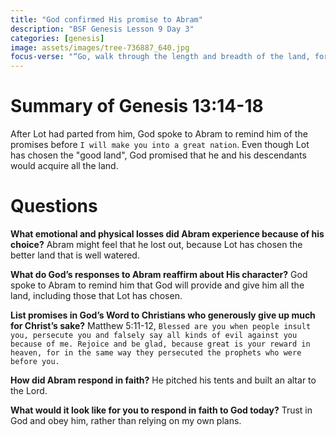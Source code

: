 ```yaml
---
title: "God confirmed His promise to Abram"
description: "BSF Genesis Lesson 9 Day 3"
categories: [genesis]
image: assets/images/tree-736887_640.jpg
focus-verse: "“Go, walk through the length and breadth of the land, for I am giving it to you.” – Genesis 13:17"
---
```


# Summary of Genesis 13:14-18

After Lot had parted from him, God spoke to Abram to remind him of the promises before `I will make you into a great nation`. Even though Lot has chosen the "good land", God promised that he and his descendants would acquire all the land. 

# Questions

**What emotional and physical losses did Abram experience because of his choice?** Abram might feel that he lost out, because Lot has chosen the better land that is well watered. 

**What do God’s responses to Abram reaffirm about His character?** God spoke to Abram to remind him that God will provide and give him all the land, including those that Lot has chosen. 

**List promises in God’s Word to Christians who generously give up much for Christ’s sake?** Matthew 5:11-12, `Blessed are you when people insult you, persecute you and falsely say all kinds of evil against you because of me. Rejoice and be glad, because great is your reward in heaven, for in the same way they persecuted the prophets who were before you.`

**How did Abram respond in faith?** He pitched his tents and built an altar to the Lord.

**What would it look like for you to respond in faith to God today?** Trust in God and obey him, rather than relying on my own plans.